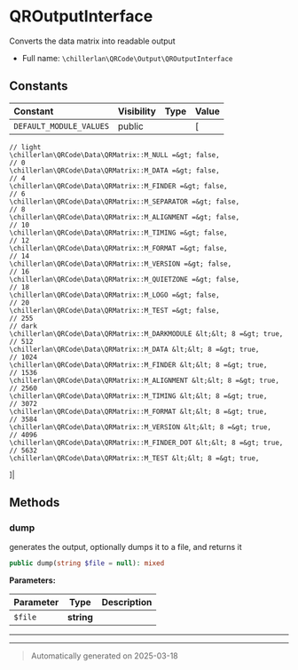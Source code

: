 
# QROutputInterface

Converts the data matrix into readable output



* Full name: `\chillerlan\QRCode\Output\QROutputInterface`


## Constants

| Constant | Visibility | Type | Value |
|:---------|:-----------|:-----|:------|
|`DEFAULT_MODULE_VALUES`|public| |[
    // light
    \chillerlan\QRCode\Data\QRMatrix::M_NULL =&gt; false,
    // 0
    \chillerlan\QRCode\Data\QRMatrix::M_DATA =&gt; false,
    // 4
    \chillerlan\QRCode\Data\QRMatrix::M_FINDER =&gt; false,
    // 6
    \chillerlan\QRCode\Data\QRMatrix::M_SEPARATOR =&gt; false,
    // 8
    \chillerlan\QRCode\Data\QRMatrix::M_ALIGNMENT =&gt; false,
    // 10
    \chillerlan\QRCode\Data\QRMatrix::M_TIMING =&gt; false,
    // 12
    \chillerlan\QRCode\Data\QRMatrix::M_FORMAT =&gt; false,
    // 14
    \chillerlan\QRCode\Data\QRMatrix::M_VERSION =&gt; false,
    // 16
    \chillerlan\QRCode\Data\QRMatrix::M_QUIETZONE =&gt; false,
    // 18
    \chillerlan\QRCode\Data\QRMatrix::M_LOGO =&gt; false,
    // 20
    \chillerlan\QRCode\Data\QRMatrix::M_TEST =&gt; false,
    // 255
    // dark
    \chillerlan\QRCode\Data\QRMatrix::M_DARKMODULE &lt;&lt; 8 =&gt; true,
    // 512
    \chillerlan\QRCode\Data\QRMatrix::M_DATA &lt;&lt; 8 =&gt; true,
    // 1024
    \chillerlan\QRCode\Data\QRMatrix::M_FINDER &lt;&lt; 8 =&gt; true,
    // 1536
    \chillerlan\QRCode\Data\QRMatrix::M_ALIGNMENT &lt;&lt; 8 =&gt; true,
    // 2560
    \chillerlan\QRCode\Data\QRMatrix::M_TIMING &lt;&lt; 8 =&gt; true,
    // 3072
    \chillerlan\QRCode\Data\QRMatrix::M_FORMAT &lt;&lt; 8 =&gt; true,
    // 3584
    \chillerlan\QRCode\Data\QRMatrix::M_VERSION &lt;&lt; 8 =&gt; true,
    // 4096
    \chillerlan\QRCode\Data\QRMatrix::M_FINDER_DOT &lt;&lt; 8 =&gt; true,
    // 5632
    \chillerlan\QRCode\Data\QRMatrix::M_TEST &lt;&lt; 8 =&gt; true,
]|

## Methods


### dump

generates the output, optionally dumps it to a file, and returns it

```php
public dump(string $file = null): mixed
```








**Parameters:**

| Parameter | Type | Description |
|-----------|------|-------------|
| `$file` | **string** |  |





***


***
> Automatically generated on 2025-03-18

